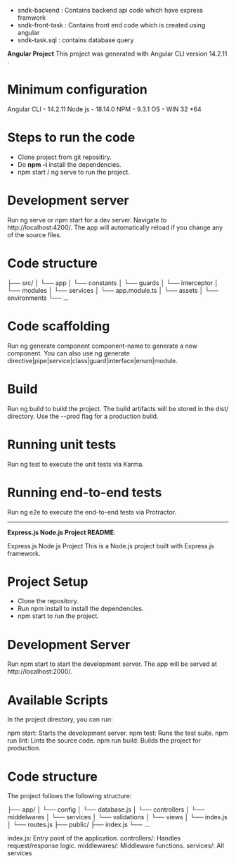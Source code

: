 - sndk-backend : Contains backend api code which have express framwork
- sndk-front-task : Contains front end code which is created using angular 
- sndk-task.sql : contains database query

**Angular  Project**
This project was generated with Angular CLI version 14.2.11 .

# Minimum configuration
Angular CLI - 14.2.11
Node js - 18.14.0
NPM - 9.3.1
OS - WIN 32 *64

# Steps to run the code 
- Clone project from git repositiry.
- Do **npm -i** install the dependencies. 
- npm start / ng serve to run the project.
  
# Development server
Run ng serve or npm start for a dev server. Navigate to http://localhost:4200/. The app will automatically reload if you change any of the source files.

# Code structure
├── src/
│   └── app
│        └── constants
│        └── guards
│        └── interceptor
│        └── modules
│        └── services
│        └── app.module.ts
│   └── assets 
│   └── environments
└── ...

# Code scaffolding
Run ng generate component component-name to generate a new component. You can also use ng generate directive|pipe|service|class|guard|interface|enum|module.

# Build
Run ng build to build the project. The build artifacts will be stored in the dist/ directory. Use the --prod flag for a production build.

# Running unit tests
Run ng test to execute the unit tests via Karma.

# Running end-to-end tests
Run ng e2e to execute the end-to-end tests via Protractor.

---------------------------------------------------------------------------------------------------------------------------------------------------
**Express.js Node.js Project README**:

Express.js Node.js Project
This is a Node.js project built with Express.js framework.

# Project Setup
- Clone the repository.
- Run npm install to install the dependencies.
- npm start to run the project.

# Development Server
Run npm start to start the development server. The app will be served at http://localhost:2000/.

# Available Scripts
In the project directory, you can run:

npm start: Starts the development server.
npm test: Runs the test suite.
npm run lint: Lints the source code.
npm run build: Builds the project for production.

# Code structure
The project follows the following structure:

├── app/
│   └── config
│         └── database.js
│   └── controllers 
│   └── middelwares
│   └── services
│   └── validations
│   └── views
│   └── index.js
│   └── routes.js
├── public/
├── index.js
└── ...

index.js: Entry point of the application.
controllers/: Handles request/response logic.
middlewares/: Middleware functions.
services/: All services 

